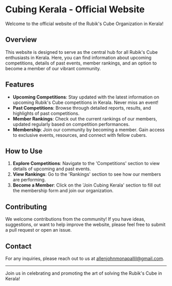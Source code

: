 # Cubing Kerala - Official Website

Welcome to the official website of the Rubik's Cube Organization in Kerala!

## Overview

This website is designed to serve as the central hub for all Rubik's Cube enthusiasts in Kerala. Here, you can find information about upcoming competitions, details of past events, member rankings, and an option to become a member of our vibrant community.

## Features

- **Upcoming Competitions**: Stay updated with the latest information on upcoming Rubik's Cube competitions in Kerala. Never miss an event!
- **Past Competitions**: Browse through detailed reports, results, and highlights of past competitions.
- **Member Rankings**: Check out the current rankings of our members, updated regularly based on competition performances.
- **Membership**: Join our community by becoming a member. Gain access to exclusive events, resources, and connect with fellow cubers.

## How to Use

1. **Explore Competitions**: Navigate to the 'Competitions' section to view details of upcoming and past events.
2. **View Rankings**: Go to the 'Rankings' section to see how our members are performing.
3. **Become a Member**: Click on the 'Join Cubing Kerala' section to fill out the membership form and join our organization.

## Contributing

We welcome contributions from the community! If you have ideas, suggestions, or want to help improve the website, please feel free to submit a pull request or open an issue.

## Contact

For any inquiries, please reach out to us at allenjohnmonapallil@gmail.com.

---

Join us in celebrating and promoting the art of solving the Rubik's Cube in Kerala!

